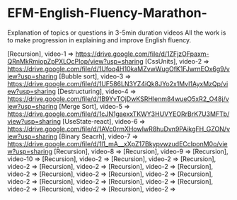 # EFM-English-Fluency-Marathon-
Explanation of topics or questions in 3-5min duration videos
All the work is to make progression in explaining and improve English fluency.


[Recursion], video-1 => https://drive.google.com/file/d/1ZFjzOFpaxm-QRnMkRmiopZpPXLOcPIop/view?usp=sharing
[CssUnits], video-2 => https://drive.google.com/file/d/1Ufoq4H10kaMZvwWugOfK1FJwrnEOx6g9/view?usp=sharing
[Bubble sort], video-3 => https://drive.google.com/file/d/1UF586LN3YZ4iQk8JYo2x1MvI1AyxMzQp/view?usp=sharing
[Destructuring], video-4 => https://drive.google.com/file/d/1B9YvTOjDwKSRHlenm84wueO5xR2_O48j/view?usp=sharing
[Merge Sort], video-5 => https://drive.google.com/file/d/1cJN1gaexxTKWY3HUVYEORrBrK7U3MFTb/view?usp=sharing
[UseState-react], video-6 => https://drive.google.com/file/d/1AVc0rmXHowIwR8huDvn9PAikgFH_GZON/view?usp=sharing
[Binary Seacrh], video-7 => https://drive.google.com/file/d/1l1_mA__xXpZ17BkypvwzudECclponM0o/view?usp=sharing
[Recursion], video-8 => 
[Recursion], video-9 => 
[Recursion], video-10 => 
[Recursion], video-2 => 
[Recursion], video-2 => 
[Recursion], video-2 => 
[Recursion], video-2 => 
[Recursion], video-2 => 
[Recursion], video-2 => 
[Recursion], video-2 => 
[Recursion], video-2 => 
[Recursion], video-2 => 
[Recursion], video-2 => 
[Recursion], video-2 => 
[Recursion], video-2 => 
[Recursion], video-2 => 
[Recursion], video-2 => 